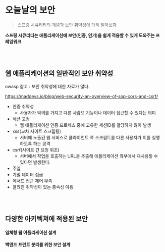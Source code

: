 # 오늘날의 보안

> 스프링 시큐리티의 개념과 보안 취약성에 대해 알아보자

**스프링 시큐리티는 애플리케이션에 보안(인증, 인가)을 쉽게 적용할 수 있게 도와주는 프레임워크** 

<br/>

<br/>

## 웹 애플리케이션의 일반적인 보안 취약성

owasp 참고 : 보안 취약성에 대한 자료가 많다.

https://maddevs.io/blog/web-security-an-overview-of-sop-cors-and-csrf/

- 인증 취약성
  - 사용자가 악의를 가지고 다른 사람으 기능이나 데이터 접근할 수 있다는 의미
- 세션 고정
  - 웹 애플리케이션 인증 프로세스 중에 고유한 세션ID를 할당하지 않아 발생
- xss(교차 사이트 스크립팅)
  - 서버에 노출된 웹 서비스로 클라이언트 쪽 스크립트를 다른 사용자가 이를 실행하도록 하는 공격
- csrf(사이트 간 요청 위조)
  - 서버에서 작업을 호출하는 URL을 추출해 애플리케이션 외부에서 재사용할 수 있다면 발생한다.
- 주입
- 기밀 데이터 접급
- 메서드 접근 제어 부족
- 알려진 취약성이 있는 종속성 이용

<br/>

<br/>

## 다양한 아키텍쳐에 적용된 보안

#### 일체형 웹 어플리케이션 설계

#### 백엔드 프런트 분리를 위한 보안 설계